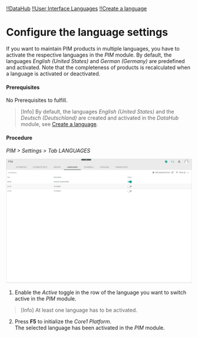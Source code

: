[!!DataHub](../../DataHub/Overview/01_General.md)
[!!User Interface Languages](../UserInterface/03d_Languages.md)
[!!Create a language](../../DataHub/Integration/05_ManageLanguages.md#create-a-language)


# Configure the language settings

If you want to maintain PIM products in multiple languages, you have to activate the respective languages in the *PIM* module. By default, the languages *English (United States)* and *German (Germany)* are predefined and activated. Note that the completeness of products is recalculated when a language is activated or deactivated.

#### Prerequisites

No Prerequisites to fulfill.

> [Info] By default, the languages *English (United States)* and the *Deutsch (Deutschland)* are created and activated in the *DataHub* module, see [Create a language](../../DataHub/Integration/05_ManageLanguages.md#create-a-language).

#### Procedure
*PIM > Settings > Tab LANGUAGES*

![Languages](../../Assets/Screenshots/PIM/Settings/Languages/Languages.png "[Languages]")

1. Enable the *Active* toggle in the row of the language you want to switch active in the *PIM* module.

  > [Info] At least one language has to be activated.

2. Press **F5** to initialize the *Core1 Platform*.   
  The selected language has been activated in the *PIM* module.
